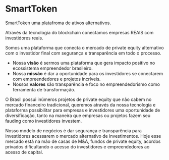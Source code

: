 # SmartToken

SmartToken uma platafroma de ativos alternativos.

Através da tecnologia do blockchain conectamos empresas REAIS com investidores reais.

Somos uma plataforma que conecta o mercado de private equity alternativo com o investidor final com segurança e transparência em todo o processo.

- Nossa **visão** é sermos uma plataforma que gera impacto positivo no ecossistema empreendedor brasileiro.
- Nossa **missão** é dar a oportunidade para os investidores se conectarem com empreendedores e projetos incríveis.
- Nossos **valores** são transparência e foco no empreendedorismo como ferramenta de transformação.

O Brasil possui inúmeros projetos de private equity que não cabem no mercado financeiro tradicional, queremos através da nossa tecnologia e plataforma possibilitar para empresas e investidores uma oportunidade de diversificação, tanto na maneira que empresas ou projetos fazem seu fauding como investidores investem.

Nosso modelo de negócios é dar segurança e transparência para investidores acessarem o mercado alternativo de investimentos. Hoje esse mercado está na mão de casas de M&A, fundos de private equity, acordos privados dificultando o acesso do investidores e empreendedores ao acesso de capital.
